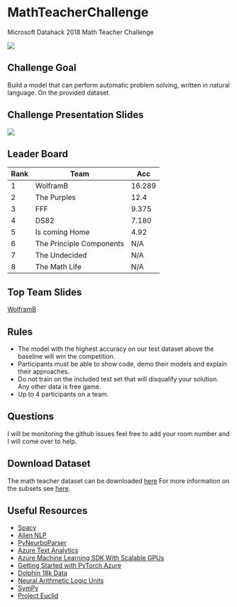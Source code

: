 # MathTeacherChallenge
Microsoft Datahack 2018 Math Teacher Challenge

![](https://images.pexels.com/photos/163032/office-pen-calculator-computation-163032.jpeg?auto=compress&cs=tinysrgb&dpr=2&h=750&w=1260)

## Challenge Goal 

Build a model that can perform automatic problem solving, written in natural language. On the provided dataset.

## Challenge Presentation Slides
<a href='https://www.slideshare.net/AaronAriBornstein/data-hack-2018-microsoft-math-teacher-challenge' target="_blank">
<img src='https://image.slidesharecdn.com/beyondwordembeddings-181009082102/95/beyond-word-embeddings-1-638.jpg?cb=1539073331'>
</img> 
</a>

## Leader Board

|  Rank  | Team | Acc   |
|---     |    --|---    |
|1       | WolframB   | 16.289  |
|2  |   The Purples | 12.4   |
|3   |FFF   |9.375   |
|4   |DS82  |7.180   |
|5   |Is coming Home   |4.92   |
|6   |The Principle Components   |N/A   |
|7   |The Undecided   |N/A   |
|8   |The Math Life   |N/A   |

## Top Team Slides

[WolframB](https://docs.google.com/presentation/d/15omMlS1HlfkQF_US1C_FbmU6cN4iYAg_ICqZReXhbnY/edit?ts=5bbc9f54#slide=id.g439dbe9a8b_0_937)

## Rules

- The model with the highest accuracy on our test dataset above the baseline will win the competition.  
- Participants must be able to show code, demo their models and explain their approaches.
- Do not train on the included test set that will disqualify your solution. Any other data is free game.
- Up to 4 participants on a team.

## Questions 

I will be monitoring the github issues feel free to add your room number and I will come over to help.

## Download Dataset

The math teacher dataset can be downloaded [here](https://www.microsoft.com/en-us/research/wp-content/uploads/2016/02//dolphin-number_word_std.zip) For more information on the subsets see [here](https://www.microsoft.com/en-us/research/wp-content/uploads/2016/02//dolphin-sigmadolphin.datasets.pdf).


## Useful Resources

- [Spacy](https://spacy.io/)
- [Allen NLP](https://allennlp.org/)
- [PyNeurboParser](https://github.com/aribornstein/pyNeurboParser)
- [Azure Text Analytics](https://azure.microsoft.com/en-us/services/cognitive-services/text-analytics/)
- [Azure Machine Learning SDK With Scalable GPUs](https://azure.microsoft.com/en-us/blog/what-s-new-in-azure-machine-learning-service/?utm_source=abornst&utm_medium=github&utm_campaign=link&WT.mc_id=link-github-abornst)
- [Getting Started with PyTorch Azure](https://docs.microsoft.com/en-us/learn/modules/interactive-deep-learning/index)
- [Dolphin 18k Data](https://www.microsoft.com/en-us/research/wp-content/uploads/2015/08/dolphin18k-v1.1.zip)
- [Neural Arithmetic Logic Units](https://github.com/kevinzakka/NALU-pytorch)
- [SymPy](https://www.sympy.org/en/index.html)
- [Project Euclid](https://allenai.org/euclid/)
